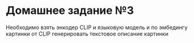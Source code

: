 # Домашнее задание №3
Необходимо взять энкодер CLIP и языковую модель и по эмбедингу картинки от CLIP генерировать текстовое описание картинки

